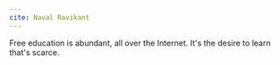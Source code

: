 ```yaml
---
cite: Naval Ravikant
---
```


Free education is abundant, all over the Internet. It's the desire to learn that's scarce.
